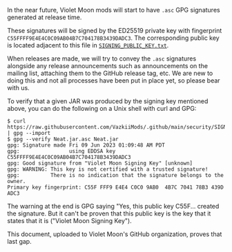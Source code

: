 In the near future, Violet Moon mods will start to have `.asc` GPG signatures generated at
release time.

These signatures will be signed by the ED25519 private key with fingerprint
`C55FFFF9E4E4C0C09AB04B7C704178B3439DADC3`. The corresponding public key is located
adjacent to this file in [`SIGNING_PUBLIC_KEY.txt`](./SIGNING_PUBLIC_KEY.txt).

When releases are made, we will try to convey the `.asc` signatures alongside any release
announcements such as announcements on the mailing list, attaching them to the GitHub
release tag, etc. We are new to doing this and not all processes have been put in place
yet, so please bear with us.

To verify that a given JAR was produced by the signing key mentioned above, you can do the
following on a Unix shell with curl and GPG:

```
$ curl https://raw.githubusercontent.com/VazkiiMods/.github/main/security/SIGNING_PUBLIC_KEY.txt | gpg --import
$ gpg --verify Neat.jar.asc Neat.jar
gpg: Signature made Fri 09 Jun 2023 01:09:48 AM PDT
gpg:                using EDDSA key C55FFFF9E4E4C0C09AB04B7C704178B3439DADC3
gpg: Good signature from "Violet Moon Signing Key" [unknown]
gpg: WARNING: This key is not certified with a trusted signature!
gpg:          There is no indication that the signature belongs to the owner.
Primary key fingerprint: C55F FFF9 E4E4 C0C0 9AB0  4B7C 7041 78B3 439D ADC3
```

The warning at the end is GPG saying "Yes, this public key C55F... created the
signature. But it can't be proven that this public key is the key that it states that it
is ("Violet Moon Signing Key").

This document, uploaded to Violet Moon's GitHub organization, proves that last gap.
